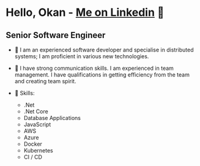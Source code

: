# Hello, Okan - [Me on Linkedin][linkedin] 👋

## Senior Software Engineer

- 🔭 I am an experienced software developer and specialise in distributed systems; I am proficient in various new technologies.
- 🌱 I have strong communication skills. I am experienced in team management. I have qualifications in getting efficiency from the team and creating team spirit.
- 💼 Skills:
  - .Net
  - .Net Core
  - Database Applications
  - JavaScript
  - AWS
  - Azure
  - Docker
  - Kubernetes
  - CI / CD
 
  [linkedin]: https://www.linkedin.com/in/okanyurt
<!--
**okanyurt/okanyurt** is a ✨ _special_ ✨ repository because its `README.md` (this file) appears on your GitHub profile.

Here are some ideas to get you started:

- 🔭 I’m currently working on ...
- 🌱 I’m currently learning ...
- 👯 I’m looking to collaborate on ...
- 🤔 I’m looking for help with ...
- 💬 Ask me about ...
- 📫 How to reach me: ...
- 😄 Pronouns: ...
- ⚡ Fun fact: ...
-->
